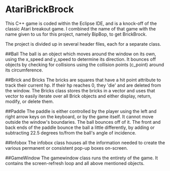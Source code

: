# AtariBrickBrock
This C++ game is coded within the Eclipse IDE, and is a knock-off of the classic Atari breakout game. 
I combined the name of that game with the name given to us for this project, namely BipBop, to get BrickBrock. 

The project is divided up in several header files, each for a separate class. 

##Ball
The ball is an object which moves around the window on its own, using the x_speed and y_speed to determine its direction. It bounces off objects by checking for collisions using the collision points (c_point) around its circumference.

##Brick and Bricks
The bricks are squares that have a hit point attribute to track their current hp. If their hp reaches 0, they 'die' and are deleted from the window. The Bricks class stores the bricks in a vector and uses that vector to easily iterate over all Brick objects and either display, return, modify, or delete them.

##Paddle
The paddle is either controlled by the player using the left and right arrow keys on the keyboard, or by the game itself. It cannot move outside the window's boundaries. The ball bounces off of it. The front and back ends of the paddle bounce the ball a little differently, by adding or subtracting 22.5 degrees to/from the ball's angle of incidence.

##Infobox
The infobox class houses all the information needed to create the various permanent or consistent pop-up boxes on-screen.

##GameWindow
The gamewindow class runs the entirety of the game. It contains the screen-refresh loop and all above mentioned objects.